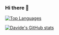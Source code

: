 ### Hi there 👋

<!--
**dbasso98/dbasso98** is a ✨ _special_ ✨ repository because its `README.md` (this file) appears on your GitHub profile.

Here are some ideas to get you started:

- 🔭 I’m currently working on ...
- 🌱 I’m currently learning ...
- 👯 I’m looking to collaborate on ...
- 🤔 I’m looking for help with ...
- 💬 Ask me about ...
- 📫 How to reach me: ...
- 😄 Pronouns: ...
- ⚡ Fun fact: ...
-->
[![Top Languages](https://github-readme-stats.vercel.app/api/top-langs/?username=dbasso98&layout=compact)](https://github.com/dbasso98/github-readme-stats)

[![Davide's GitHub stats](https://github-readme-stats.vercel.app/api?username=dbasso98)](https://github.com/dbasso98/github-readme-stats)
